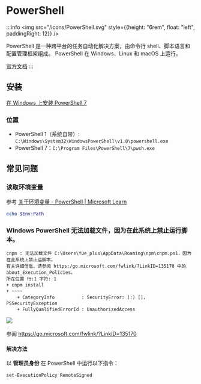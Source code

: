 # PowerShell

:::info
<img src="/icons/PowerShell.svg" style={{height: "6rem", float: "left", paddingRight: 12}} />

PowerShell 是一种跨平台的任务自动化解决方案，由命令行 shell、脚本语言和配置管理框架组成。
PowerShell 在 Windows、Linux 和 macOS 上运行。

[官方文档](https://learn.microsoft.com/zh-cn/powershell/)
:::

## 安装

[在 Windows 上安装 PowerShell 7](https://learn.microsoft.com/zh-cn/powershell/scripting/install/installing-powershell-on-windows?view=powershell-7.3)

### 位置

- PowerShell 1（系统自带）: `C:\Windows\System32\WindowsPowerShell\v1.0\powershell.exe`
- PowerShell 7：`C:\Program Files\PowerShell\7\pwsh.exe`

## 常见问题

### 读取环境变量

参考 [关于环境变量 - PowerShell | Microsoft Learn](https://learn.microsoft.com/zh-cn/powershell/module/microsoft.powershell.core/about/about_environment_variables?view=powershell-7.3)

```powershell
echo $Env:Path
```

### Windows PowerShell 无法加载文件，因为在此系统上禁止运行脚本。

```text
cnpm : 无法加载文件 C:\Users\Yue_plus\AppData\Roaming\npm\cnpm.ps1，因为在此系统上禁止运脚本。
有关详细信息，请参阅 https:/go.microsoft.com/fwlink/?LinkID=135170 中的 about_Execution_Policies。
所在位置 行:1 字符: 1
+ cnpm install
+ ~~~~
    + CategoryInfo          : SecurityError: (:) []，PSSecurityException
    + FullyQualifiedErrorId : UnauthorizedAccess
```

![](https://net.note.yue.zone/assets/PS_error-09638296.png)

参阅 https://go.microsoft.com/fwlink/?LinkID=135170

#### 解决方法

以 **管理员身份** 在 PowerShell 中运行以下指令：

```pwershell
set-ExecutionPolicy RemoteSigned
```